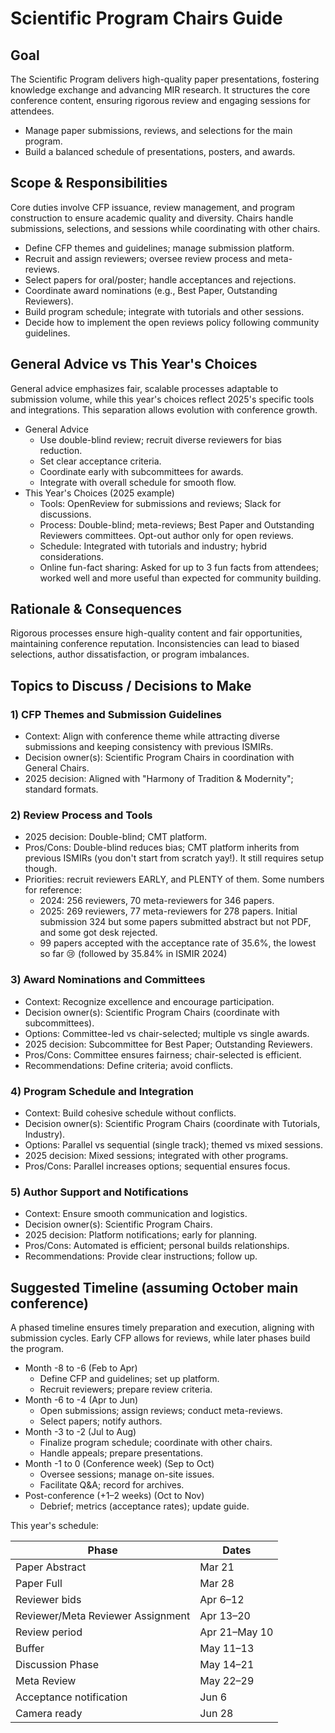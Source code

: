 # Scientific Program Chairs Guide

## Goal
The Scientific Program delivers high-quality paper presentations, fostering knowledge exchange and advancing MIR research. It structures the core conference content, ensuring rigorous review and engaging sessions for attendees.

- Manage paper submissions, reviews, and selections for the main program.
- Build a balanced schedule of presentations, posters, and awards.

## Scope & Responsibilities
Core duties involve CFP issuance, review management, and program construction to ensure academic quality and diversity. Chairs handle submissions, selections, and sessions while coordinating with other chairs.

- Define CFP themes and guidelines; manage submission platform.
- Recruit and assign reviewers; oversee review process and meta-reviews.
- Select papers for oral/poster; handle acceptances and rejections.
- Coordinate award nominations (e.g., Best Paper, Outstanding Reviewers).
- Build program schedule; integrate with tutorials and other sessions.
- Decide how to implement the open reviews policy following community guidelines.

## General Advice vs This Year's Choices
General advice emphasizes fair, scalable processes adaptable to submission volume, while this year's choices reflect 2025's specific tools and integrations. This separation allows evolution with conference growth.

- General Advice
  - Use double-blind review; recruit diverse reviewers for bias reduction.
  - Set clear acceptance criteria.
  - Coordinate early with subcommittees for awards.
  - Integrate with overall schedule for smooth flow.
- This Year's Choices (2025 example)
  - Tools: OpenReview for submissions and reviews; Slack for discussions.
  - Process: Double-blind; meta-reviews; Best Paper and Outstanding Reviewers committees. Opt-out author only for open reviews.
  - Schedule: Integrated with tutorials and industry; hybrid considerations.
  - Online fun-fact sharing: Asked for up to 3 fun facts from attendees; worked well and more useful than expected for community building.

## Rationale & Consequences
Rigorous processes ensure high-quality content and fair opportunities, maintaining conference reputation. Inconsistencies can lead to biased selections, author dissatisfaction, or program imbalances.


## Topics to Discuss / Decisions to Make

### 1) CFP Themes and Submission Guidelines
- Context: Align with conference theme while attracting diverse submissions and keeping consistency with previous ISMIRs.
- Decision owner(s): Scientific Program Chairs in coordination with General Chairs.
- 2025 decision: Aligned with "Harmony of Tradition & Modernity"; standard formats.

### 2) Review Process and Tools
- 2025 decision: Double-blind; CMT platform. 
- Pros/Cons: Double-blind reduces bias; CMT platform inherits from previous ISMIRs (you don't start from scratch yay!). It still requires setup though.
- Priorities: recruit reviewers EARLY, and PLENTY of them. Some numbers for reference:
    - 2024: 256 reviewers, 70 meta-reviewers for 346 papers.
    - 2025: 269 reviewers, 77 meta-reviewers for 278 papers. Initial submission 324 but some papers submitted abstract but not PDF, and some got desk rejected.
    - 99 papers accepted with the acceptance rate of 35.6%, the lowest so far 😢 (followed by 35.84% in ISMIR 2024)
  
### 3) Award Nominations and Committees
- Context: Recognize excellence and encourage participation.
- Decision owner(s): Scientific Program Chairs (coordinate with subcommittees).
- Options: Committee-led vs chair-selected; multiple vs single awards.
- 2025 decision: Subcommittee for Best Paper; Outstanding Reviewers.
- Pros/Cons: Committee ensures fairness; chair-selected is efficient.
- Recommendations: Define criteria; avoid conflicts.

### 4) Program Schedule and Integration
- Context: Build cohesive schedule without conflicts.
- Decision owner(s): Scientific Program Chairs (coordinate with Tutorials, Industry).
- Options: Parallel vs sequential (single track); themed vs mixed sessions.
- 2025 decision: Mixed sessions; integrated with other programs.
- Pros/Cons: Parallel increases options; sequential ensures focus.

### 5) Author Support and Notifications
- Context: Ensure smooth communication and logistics.
- Decision owner(s): Scientific Program Chairs.
- 2025 decision: Platform notifications; early for planning.
- Pros/Cons: Automated is efficient; personal builds relationships.
- Recommendations: Provide clear instructions; follow up.

## Suggested Timeline (assuming October main conference)
A phased timeline ensures timely preparation and execution, aligning with submission cycles. Early CFP allows for reviews, while later phases build the program.

- Month -8 to -6 (Feb to Apr)
  - Define CFP and guidelines; set up platform.
  - Recruit reviewers; prepare review criteria.
- Month -6 to -4 (Apr to Jun)
  - Open submissions; assign reviews; conduct meta-reviews.
  - Select papers; notify authors.
- Month -3 to -2 (Jul to Aug)
  - Finalize program schedule; coordinate with other chairs.
  - Handle appeals; prepare presentations.
- Month -1 to 0 (Conference week) (Sep to Oct)
  - Oversee sessions; manage on-site issues.
  - Facilitate Q&A; record for archives.
- Post-conference (+1–2 weeks) (Oct to Nov)
  - Debrief; metrics (acceptance rates); update guide.

This year's schedule:
 
<div align="center">
 
| Phase                           | Dates         |
|---------------------------------|---------------|
| Paper Abstract                  | Mar 21        |
| Paper Full                      | Mar 28        |
| Reviewer bids                   | Apr 6–12      |
| Reviewer/Meta Reviewer Assignment | Apr 13–20   |
| Review period                   | Apr 21–May 10 |
| Buffer                          | May 11–13     |
| Discussion Phase                | May 14–21     |
| Meta Review                     | May 22–29     |
| Acceptance notification         | Jun 6         |
| Camera ready                    | Jun 28        |

</div>

